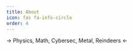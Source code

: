 ```yaml
---
title: About
icon: fas fa-info-circle
order: 4
---
```


-> Physics, Math, Cybersec, Metal, Reindeers <-
